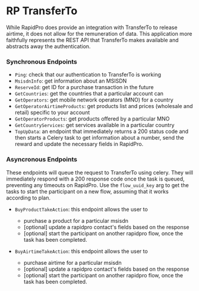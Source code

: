 # RP TransferTo

While RapidPro does provide an integration with TransferTo to release airtime, it does not allow for the remuneration of data. This application more faithfully represents the REST API that TransferTo makes available and abstracts away the authentication.

### Synchronous Endpoints
- `Ping`: check that our authentication to TransferTo is working
- `MsisdnInfo`: get information about an MSISDN
- `ReserveId`: get ID for a purchase transaction in the future
- `GetCountries`: get the countries that a particular account can
- `GetOperators`: get mobile network operators (MNO) for a country
- `GetOperatorAirtimeProducts`: get products list and prices (wholesale and retail) specific to your account
- `GetOperatorProducts`: get products offered by a particular MNO
- `GetCountryServices`: get services available in a particular country
- `TopUpData`: an endpoint that immediately returns a 200 status code and then starts a Celery task to get information about a number, send the reward and update the necessary fields in RapidPro.

### Asyncronous Endpoints
These endpoints will queue the request to TransferTo using celery. They will immediately respond with a 200 response code once the task is queued, preventing any timeouts on RapidPro. Use the `flow_uuid_key` arg to get the tasks to start the participant on a new flow, assuming that it works according to plan.

- `BuyProductTakeAction`: this endpoint allows the user to
    - purchase a product for a particular msisdn
    - [optional] update a rapidpro contact's fields based on the response
    - [optional] start the participant on another rapidpro flow, once the task has been completed.

- `BuyAirtimeTakeAction`: this endpoint allows the user to
    - purchase airtime for a particular msisdn
    - [optional] update a rapidpro contact's fields based on the response
    - [optional] start the participant on another rapidpro flow, once the task has been completed.

